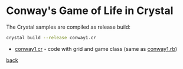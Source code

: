 # Conway's Game of Life in Crystal

The Crystal samples are compiled as release build:

```bash
crystal build --release conway1.cr
```

* [conway1.cr](conway1.cr) - code with grid and game class (same as
  [conway1.rb](../ruby/conway1.rb))

[back](../README.md)

